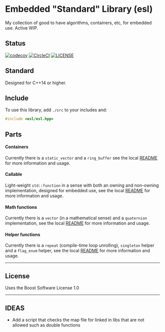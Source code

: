 # Embedded "Standard" Library (esl)

My collection of good to have algorithms, containers, etc, for embedded use.
Active WIP.

## Status

[![codecov](https://codecov.io/gh/korken89/esl/branch/master/graph/badge.svg)](https://codecov.io/gh/korken89/esl) [![CircleCI](https://circleci.com/gh/korken89/esl.svg?style=svg)](https://circleci.com/gh/korken89/esl) [![LICENSE](https://img.shields.io/badge/license-BSL%201.0-blue.svg)](LICENSE.md)

## Standard

Designed for C++14 or higher.

## Include

To use this library, add `./src` to your includes and:

```C++
#include <esl/esl.hpp>
```

## Parts

#### Containers

Currently there is a `static_vector` and a `ring_buffer` see the local [README](src/esl/containers/README.md) for more information and usage.

#### Callable

Light-weight `std::function` in a sense with both an owning and non-owning implementation, designed for embedded use, see the local [README](src/esl/callable/README.md) for more information and usage.

#### Math functions

Currently there is a `vector` (in a mathematical sense) and a `quaternion` implementation, see the local [README](src/esl/math/README.md) for more information and usage.

#### Helper functions

Currently there is a `repeat` (compile-time loop unrolling), `singleton` helper and a `flag_enum` helper, see the local [README](src/esl/helpers/README.md) for more information and usage.

---

## License

Uses the Boost Software License 1.0

---

## IDEAS

* Add a script that checks the map file for linked in libs that are not allowed such as double functions
